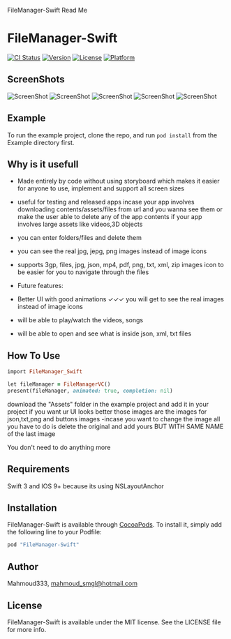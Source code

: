 FileManager-Swift Read Me
# FileManager-Swift

[![CI Status](http://img.shields.io/travis/Mahmoud333/FileManager-Swift.svg?style=flat)](https://travis-ci.org/Mahmoud333/FileManager-Swift)
[![Version](https://img.shields.io/cocoapods/v/FileManager-Swift.svg?style=flat)](http://cocoapods.org/pods/FileManager-Swift)
[![License](https://img.shields.io/cocoapods/l/FileManager-Swift.svg?style=flat)](http://cocoapods.org/pods/FileManager-Swift)
[![Platform](https://img.shields.io/cocoapods/p/FileManager-Swift.svg?style=flat)](http://cocoapods.org/pods/FileManager-Swift)

## ScreenShots
![ScreenShot](https://github.com/Mahmoud333/FileManager-Swift/blob/master/screen1.png)
![ScreenShot](https://github.com/Mahmoud333/FileManager-Swift/blob/master/screen2.png)
![ScreenShot](https://github.com/Mahmoud333/FileManager-Swift/blob/master/screen3.png)
![ScreenShot](https://github.com/Mahmoud333/FileManager-Swift/blob/master/screen4.png)
![ScreenShot](https://github.com/Mahmoud333/FileManager-Swift/blob/master/screen4.png)

## Example

To run the example project, clone the repo, and run `pod install` from the Example directory first.

## Why is it usefull
- Made entirely by code without using storyboard which makes it easier for anyone to use, implement and support all screen sizes

- useful for testing and released apps incase your app involves downloading contents/assets/files from url and you wanna see them or make the user able to delete any of the app contents if your app involves large assets like videos,3D objects

- you can enter folders/files and delete them

- you can see the real jpg, jepg, png images instead of image icons

- supports 3gp, files, jpg, json, mp4, pdf, png, txt, xml, zip images icon to be easier for you to navigate through the files

- Future features:

- Better UI with good animations
✓✓✓ you will get to see the real images instead of image icons 
- will be able to play/watch the videos, songs
- will be able to open and see what is inside json, xml, txt files


## How To Use 

```ruby
import FileManager_Swift

let fileManager = FileManagerVC()
present(fileManager, animated: true, completion: nil)
```
download the "Assets" folder in the example project and add it in your project if you want ur UI looks better those images are the images for json,txt,png and buttons images
-incase you want to change the image all you have to do is delete the original and add yours BUT WITH SAME NAME of the last image

You don't need to do anything more

## Requirements
Swift 3 and IOS 9+ because its using NSLayoutAnchor

## Installation

FileManager-Swift is available through [CocoaPods](http://cocoapods.org). To install
it, simply add the following line to your Podfile:

```ruby
pod "FileManager-Swift"
```


## Author

Mahmoud333, mahmoud_smgl@hotmail.com

## License

FileManager-Swift is available under the MIT license. See the LICENSE file for more info.
